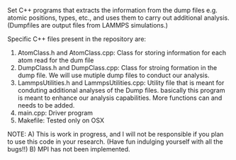 Set C++ programs that extracts the information from the dump files e.g. atomic positions, types, etc., and uses them to carry out additional analysis.  (Dumpfiles are output files from LAMMPS simulations.)

Specific C++ files present in the repository are:
1. AtomClass.h and AtomClass.cpp: Class for storing information for each atom read for the dum file
2. DumpClass.h and DumpClass.cpp: Class for stroing formation in the dump file.  We will use mutiple dump files to conduct our analysis.
3. LammpsUtilities.h and LammpsUtilities.cpp: Utility file that is meant for conduting additional analyses of the Dump files. basically this program is meant to enhance our analysis capabilities. More functions can and needs to be added.
4. main.cpp: Driver program
5. Makefile: Tested only on OSX

NOTE:
A) This is work in progress, and I will not be responsible if you plan to use this code in your research. (Have fun indulging yourself with all the bugs!!)
B) MPI has not been implemented.


